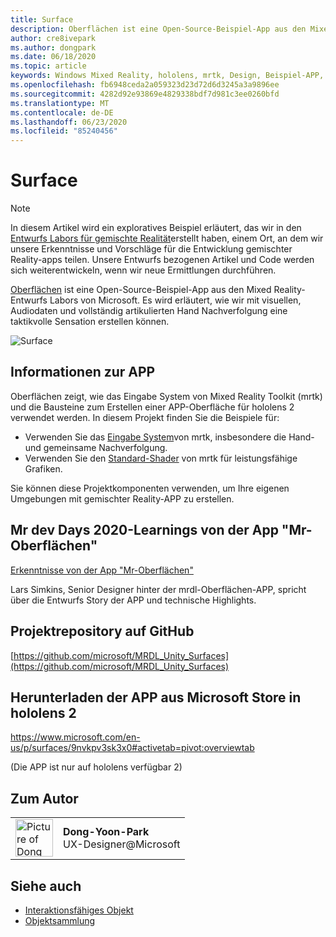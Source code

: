 ```yaml
---
title: Surface
description: Oberflächen ist eine Open-Source-Beispiel-App aus den Mixed Reality-Entwurfs Labors von Microsoft. Es wird erläutert, wie wir mit visuellen, Audiodaten und vollständig artikulierten Hand Nachverfolgung eine taktikvolle Sensation erstellen können.
author: cre8ivepark
ms.author: dongpark
ms.date: 06/18/2020
ms.topic: article
keywords: Windows Mixed Reality, hololens, mrtk, Design, Beispiel-APP, Steuerelemente
ms.openlocfilehash: fb6948ceda2a059323d23d72d6d3245a3a9896ee
ms.sourcegitcommit: 4282d92e93869e4829338bdf7d981c3ee0260bfd
ms.translationtype: MT
ms.contentlocale: de-DE
ms.lasthandoff: 06/23/2020
ms.locfileid: "85240456"
---
```

# <a name="surfaces"></a>Surface

>[!NOTE]
>In diesem Artikel wird ein exploratives Beispiel erläutert, das wir in den [Entwurfs Labors für gemischte Realität](https://github.com/Microsoft/MRDesignLabs_Unity)erstellt haben, einem Ort, an dem wir unsere Erkenntnisse und Vorschläge für die Entwicklung gemischter Reality-apps teilen. Unsere Entwurfs bezogenen Artikel und Code werden sich weiterentwickeln, wenn wir neue Ermittlungen durchführen.

[Oberflächen](https://github.com/microsoft/MRDL_Unity_Surfaces) ist eine Open-Source-Beispiel-App aus den Mixed Reality-Entwurfs Labors von Microsoft. Es wird erläutert, wie wir mit visuellen, Audiodaten und vollständig artikulierten Hand Nachverfolgung eine taktikvolle Sensation erstellen können.

![Surface](images/MRDL_Surfaces_1.jpg)

## <a name="about-the-app"></a>Informationen zur APP
Oberflächen zeigt, wie das Eingabe System von Mixed Reality Toolkit (mrtk) und die Bausteine zum Erstellen einer APP-Oberfläche für hololens 2 verwendet werden. In diesem Projekt finden Sie die Beispiele für:
- Verwenden Sie das [Eingabe System](https://microsoft.github.io/MixedRealityToolkit-Unity/Documentation/Input/Overview.html)von mrtk, insbesondere die Hand-und gemeinsame Nachverfolgung.
- Verwenden Sie den [Standard-Shader](https://microsoft.github.io/MixedRealityToolkit-Unity/Documentation/README_MRTKStandardShader.html) von mrtk für leistungsfähige Grafiken.

Sie können diese Projektkomponenten verwenden, um Ihre eigenen Umgebungen mit gemischter Reality-APP zu erstellen.

## <a name="mr-dev-days-2020---learnings-from-the-mr-surfaces-app"></a>Mr dev Days 2020-Learnings von der App "Mr-Oberflächen"
[Erkenntnisse von der App "Mr-Oberflächen"](https://channel9.msdn.com/Shows/Docs-Mixed-Reality/Learnings-from-the-MR-Surfaces-App)

Lars Simkins, Senior Designer hinter der mrdl-Oberflächen-APP, spricht über die Entwurfs Story der APP und technische Highlights.

## <a name="project-repository-on-github"></a>Projektrepository auf GitHub
[https://github.com/microsoft/MRDL_Unity_Surfaces](https://github.com/microsoft/MRDL_Unity_Surfaces)

## <a name="download-app-from-microsoft-store-in-hololens-2"></a>Herunterladen der APP aus Microsoft Store in hololens 2
https://www.microsoft.com/en-us/p/surfaces/9nvkpv3sk3x0#activetab=pivot:overviewtab

(Die APP ist nur auf hololens verfügbar 2)

## <a name="about-the-author"></a>Zum Autor

<table style="border-collapse:collapse" padding-left="0px">
<tr>
<td style="border-style: none" width="60px"><img alt="Picture of Dong Yoon Park" width="60" height="60" src="images/dongyoonpark.jpg"></td>
<td style="border-style: none"><b>Dong-Yoon-Park</b><br>UX-Designer@Microsoft</td>
</tr>
</table>

## <a name="see-also"></a>Siehe auch

* [Interaktionsfähiges Objekt](interactable-object.md)
* [Objektsammlung](object-collection.md)
